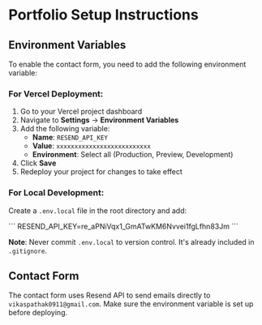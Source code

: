 # Portfolio Setup Instructions

## Environment Variables

To enable the contact form, you need to add the following environment variable:

### For Vercel Deployment:

1. Go to your Vercel project dashboard
2. Navigate to **Settings** → **Environment Variables**
3. Add the following variable:
   - **Name**: `RESEND_API_KEY`
   - **Value**: `xxxxxxxxxxxxxxxxxxxxxxxxxx`
   - **Environment**: Select all (Production, Preview, Development)
4. Click **Save**
5. Redeploy your project for changes to take effect

### For Local Development:

Create a `.env.local` file in the root directory and add:

\`\`\`
RESEND_API_KEY=re_aPNiVqx1_GmATwKM6Nvvei1fgLfhn83Jm
\`\`\`

**Note**: Never commit `.env.local` to version control. It's already included in `.gitignore`.

## Contact Form

The contact form uses Resend API to send emails directly to `vikaspathak0911@gmail.com`. Make sure the environment variable is set up before deploying.
